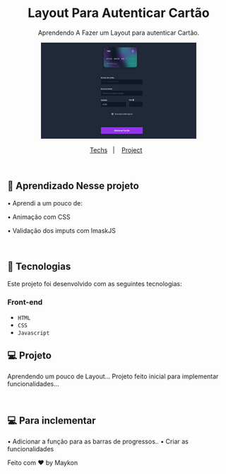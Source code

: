 <h1 align="center"> Layout Para Autenticar Cartão </h1>

<p align="center">
Aprendendo A Fazer um Layout para autenticar Cartão. <br/>
</p>

<p align="center">
<img  width="70%" src="assets/Animação.gif">
</p>

<p align="center">
  <a href="#-Tech">Techs</a>&nbsp;&nbsp;&nbsp;|&nbsp;&nbsp;&nbsp;
  <a href="#-projeto">Project</a>&nbsp;&nbsp;&nbsp;
</p>
<br>

## 🧭 Aprendizado Nesse projeto

<p>• Aprendi a um pouco de:</p>
<p>• Animação com CSS</p>
<p>• Validação dos imputs com ImaskJS </p>
<br>

## 🧭 Tecnologias
Este projeto foi desenvolvido com as seguintes tecnologias:

### Front-end

- `HTML`
- `CSS`
- `Javascript`

## 💻 Projeto

Aprendendo um pouco de Layout... Projeto feito inicial para implementar funcionalidades...

<br>

## 💻 Para inclementar

• Adicionar a função para as barras de progressos..
• Criar as funcionalidades

Feito com ♥ by Maykon
